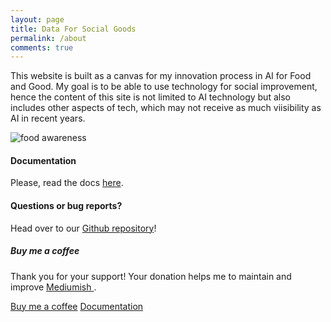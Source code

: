 ```yaml
---
layout: page
title: Data For Social Goods
permalink: /about
comments: true
---
```


<div class="row justify-content-between">
<div class="col-md-8 pr-5">

<p>This website is built as a canvas for my innovation process in AI for Food and Good. My goal is to be able to use technology for social improvement, hence the content of this site is not limited to AI technology but also includes other aspects of tech, which may not receive as much viisibility as AI in recent years.</p>

<p class="mb-5"><img class="shadow-lg" src="{{site.baseurl}}/assets/images/foodawareness.png" alt="food awareness" /></p>
<h4>Documentation</h4>

<p>Please, read the docs <a href="https://bootstrapstarter.com/bootstrap-templates/template-mediumish-bootstrap-jekyll/">here</a>.</p>

<h4>Questions or bug reports?</h4>

<p>Head over to our <a href="https://github.com/wowthemesnet/mediumish-theme-jekyll">Github repository</a>!</p>

</div>

<div class="col-md-4">

<div class="sticky-top sticky-top-80">
<h5>Buy me a coffee</h5>

<p>Thank you for your support! Your donation helps me to maintain and improve <a target="_blank" href="https://github.com/wowthemesnet/mediumish-theme-jekyll">Mediumish <i class="fab fa-github"></i></a>.</p>

<a target="_blank" href="https://www.wowthemes.net/donate/" class="btn btn-danger">Buy me a coffee</a> <a target="_blank" href="https://bootstrapstarter.com/bootstrap-templates/template-mediumish-bootstrap-jekyll/" class="btn btn-warning">Documentation</a>

</div>
</div>
</div>
